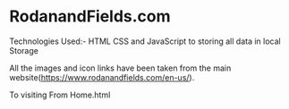 # RodanandFields.com

Technologies Used:- HTML CSS and JavaScript to storing all data in local Storage

All the images and icon links have been taken from the main website(https://www.rodanandfields.com/en-us/).

To visiting From Home.html
